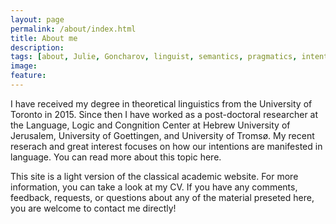 ```yaml
---
layout: page
permalink: /about/index.html
title: About me
description: 
tags: [about, Julie, Goncharov, linguist, semantics, pragmatics, intentions, intentionality]
image:
feature: 
---
```


I have received my degree in theoretical linguistics from the University of Toronto in 2015. Since then I have worked as a post-doctoral researcher at the Language, Logic and Congnition Center at Hebrew University of Jerusalem, University of Goettingen, and University of Tromsø. My recent reserach and great interest focuses on how our intentions are manifested in language. You can read more about this topic here.

This site is a light version of the classical academic website. For more information, you can take a look at my CV. If you have any comments, feedback, requests, or questions about any of the material preseted here, you are welcome to contact me directly!
